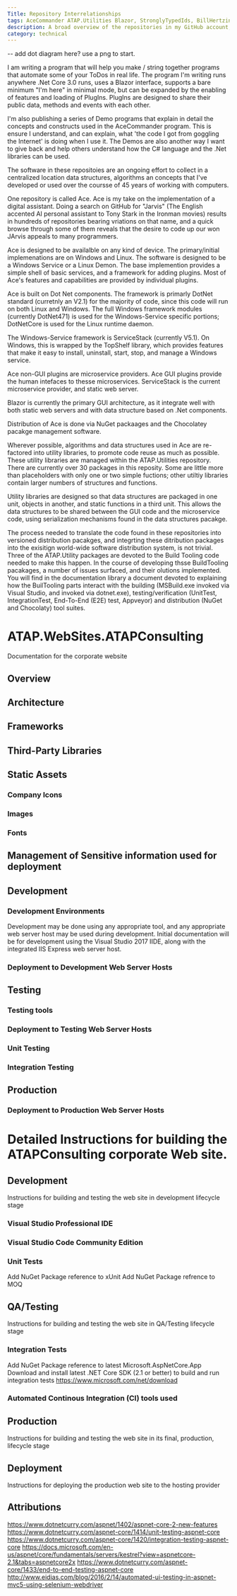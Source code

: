 ```yaml
---
Title: Repository Interrelationships
tags: AceCommander ATAP.Utilities Blazor, StronglyTypedIds, BillHertzing.github.io
description: A broad overview of the repositories in my GitHub account, and how they relate toone another
category: technical
---
```


-- add dot diagram here? use a png to start.

I am writing a program that will help you make / string together programs that automate some of your ToDos in real life. The program I'm writing runs anywhere .Net Core 3.0 runs, uses a Blazor interface, supports a bare minimum "I'm here" in minimal mode, but can be expanded by the enabling of features and loading of PlugIns. PlugIns are designed to share their public data, methods and events with each other.

I'm also publishing a series of Demo programs that explain in detail the concepts and constructs used in the AceCommander program. This is ensure I understand, and can explain, what 'the code I got from goggling the Internet' is doing when I use it. The Demos are also another way I want to give back and help others understand how the C# language and the .Net  libraries can be used.


The software in these repositoies are an ongoing effort to collect in a centralized location data structures, algorithms an concepts that I've developed or used over the coursse of 45 years of working with computers.

One repository is called Ace. Ace is my take on the implementation of a digital assistant. Doing a search on GitHub for "Jarvis" (The English accented AI personal assistant to Tony Stark in the Ironman movies) results in hundreds of repositories bearing vriations on that name, and a quick browse through some of them reveals that the desire to code up our won JArvis appeals to many programmers.

Ace is designed to be availalble on any kind of device. The primary/initial implemenations are on Windows and Linux. The software is designed to be a Windows Service or a Linux Demon. The base implemention provides a simple shell of basic services, and a framework for adding plugins. Most of Ace's features and capabilities are provided by individual plugins.

Ace is built on Dot Net components. The framework is primarly DotNet standard (curretnly an V2.1) for the majority of code, since this code will run on both Linux and Windows. The full Windows framework modules (currently DotNet471) is used for the Windows-Service specific portions; DotNetCore is used for the Linux runtime daemon.

The Windows-Service framework is ServiceStack (currently V5.1). On Windows, this is wrapped by the TopShelf library, which provides features that make it easy to install, uninstall, start, stop, and manage a Windows service.

Ace non-GUI plugins are microservice providers. Ace GUI plugins provide the human intefaces to thesse microservices.
ServiceStack is the current microservice provider, and static web server.

Blazor is currently the primary GUI architecture, as it integrate well with both static web servers and with data structure based on .Net components.

Distribution of Ace is done via NuGet packaages and the Chocolatey pacakge management software.

Wherever possible, algorithms and data structures used in Ace are re-factored into utility libraries, to promote code reuse as much as possible.  These utility libraries are managed within the ATAP.Utilities repository. There are currently over 30 packages in this reposity. Some are little more than placeholders with only one or two simple fuctions; other utiltiy libraries contain larger numbers of structures and functions.

Utility libraries are designed so that data structures are packaged in one unit, objects in another, and static functions in a third unit. This allows the data structures to be shared between the GUI code and the microservice code, using serialization mechanisms found in the data structures pacakge.

The process needed to translate the code found in these repositories into versioned distribution pacakges, and integrting these ditribution packages into the exisitign world-wide software distribution system, is not trivial. Three of the ATAP.Utility packages are devoted to the Build Tooling code needed to make this happen. In the course of developing thsse BuildTooling pacakages, a number of issues surfaced, and their olutions implemented. You will find in the documentation library a document devoted to explaining how the BuilTooling parts interact with the building (MSBuild.exe invoked via Visual Studio, and invoked via dotnet.exe), testing/verification (UnitTest, IntegrationTest, End-To-End (E2E) test, Appveyor) and distribution (NuGet and Chocolaty) tool suites.

# ATAP.WebSites.ATAPConsulting
Documentation for the corporate website

## Overview

## Architecture

## Frameworks

## Third-Party Libraries

## Static Assets

### Company Icons

### Images

### Fonts

## Management of Sensitive information used for deployment

## Development

### Development Environments
Development may be done using any appropriate tool, and any appropriate web server host may be used during development.
Initial documentation will be for development using the Visual Studio 2017 IIDE, along with the integrated IIS Express web server host.

### Deployment to Development Web Server Hosts
### 

## Testing

### Testing tools

### Deployment to Testing Web Server Hosts

### Unit Testing

### Integration Testing

## Production

### Deployment to Production Web Server Hosts

# Detailed Instructions for building the ATAPConsulting corporate Web site.

## Development
Instructions for building and testing the web site in development lifecycle stage

### Visual Studio Professional IDE

### Visual Studio Code Community Edition


### Unit Tests
Add NuGet Package reference to xUnit
Add NuGet Package refrence to MOQ

## QA/Testing
Instructions for building and testing the web site in QA/Testing lifecycle stage
### Integration Tests
Add NuGet Package reference to latest Microsoft.AspNetCore.App
Download and install latest .NET Core SDK (2.1 or better) to build and run integration tests
https://www.microsoft.com/net/download

### Automated Continous Integration (CI) tools used

## Production
Instructions for building and testing the web site in its final, production, lifecycle stage

## Deployment
Instructions for deploying the production web site to the hosting provider

## Attributions
https://www.dotnetcurry.com/aspnet/1402/aspnet-core-2-new-features
https://www.dotnetcurry.com/aspnet-core/1414/unit-testing-aspnet-core
https://www.dotnetcurry.com/aspnet-core/1420/integration-testing-aspnet-core
https://docs.microsoft.com/en-us/aspnet/core/fundamentals/servers/kestrel?view=aspnetcore-2.1&tabs=aspnetcore2x
https://www.dotnetcurry.com/aspnet-core/1433/end-to-end-testing-aspnet-core
http://www.eidias.com/blog/2016/2/14/automated-ui-testing-in-aspnet-mvc5-using-selenium-webdriver




